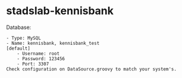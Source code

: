 stadslab-kennisbank
===================


Database:

	- Type: MySQL
	- Name: kennisbank, kennisbank_test
	[default]
		- Username: root
		- Password: 123456
		- Port: 3307
	Check configuration on DataSource.groovy to match your system's.
